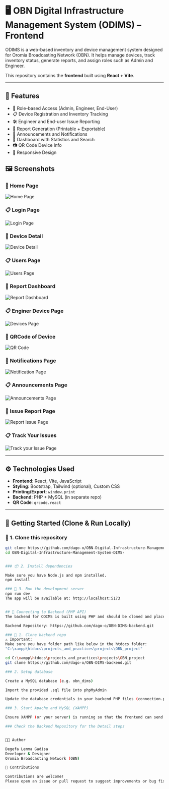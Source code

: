 # 🖥️ OBN Digital Infrastructure Management System (ODIMS) – Frontend

ODIMS is a web-based inventory and device management system designed for Oromia Broadcasting Network (OBN). It helps manage devices, track inventory status, generate reports, and assign roles such as Admin and Engineer.

This repository contains the **frontend** built using **React + Vite**.

---

## 📂 Features

- 🔐 Role-based Access (Admin, Engineer, End-User)
- 📋 Device Registration and Inventory Tracking
- 🛠️ Engineer and End-user Issue Reporting
- 🧾 Report Generation (Printable + Exportable)
- 📢 Announcements and Notifications
- 🎯 Dashboard with Statistics and Search
- 📷 QR Code Device Info
- 📱 Responsive Design
## 🖼️ Screenshots
### 🔧 Home Page
![Home Page](./screenshots/homepage.png)

### 📋 Login Page
![Login Page](./screenshots/login.png)

### 🔧 Device Detail
![Device Detail](./screenshots/manipulatedev.png)

### 📋 Users Page
![Users Page](./screenshots/users.png)

### 🔧 Report Dashboard
![Report Dashboard](./screenshots/report.png)

### 📋 Enginer Device Page
![Devices Page](./screenshots/devineng.png)

### 🔧 QRCode of Device
![QR Code](./screenshots/qrcode.png)

### 🔧 Notifications Page
![Notification Page](./screenshots/notifications.png)

### 📋 Announcements Page
![Announcements Page](./screenshots/announccementas.png)

### 🔧 Issue Report Page
![Report Issue Page](./screenshots/issuereport.png)

### 📋 Track Your Issues
![Track your Issue Page](./screenshots/trackyourissue.png)


---

## ⚙️ Technologies Used

- **Frontend**: React, Vite, JavaScript
- **Styling**: Bootstrap, Tailwind (optional), Custom CSS
- **Printing/Export**: `window.print`
- **Backend**: PHP + MySQL (in separate repo)
- **QR Code**: `qrcode.react`

---

## 🚀 Getting Started (Clone & Run Locally)

### 📁 1. Clone this repository

```bash
git clone https://github.com/dago-o/OBN-Digital-Infrastructure-Management-System-DIMS-.git
cd OBN-Digital-Infrastructure-Management-System-DIMS-


### 📦 2. Install dependencies

Make sure you have Node.js and npm installed.
npm install

### 🏃 3. Run the development server
npm run dev
The app will be available at: http://localhost:5173


## 🔗 Connecting to Backend (PHP API)
The backend for ODIMS is built using PHP and should be cloned and placed in your server root (e.g. htdocs for XAMPP).

Backend Repository: https://github.com/dago-o/OBN-DIMS-backend.git

### 📁 1. Clone backend repo
⚠️ Important:
Make sure you have folder path like below in the htdocs folder:
"C:\xampp\htdocs\projects_and_practices\projects\OBN_project"

cd C:\xampp\htdocs\projects_and_practices\projects\OBN_project
git clone https://github.com/dago-o/OBN-DIMS-backend.git

### 2. Setup database

Create a MySQL database (e.g. obn_dims)

Import the provided .sql file into phpMyAdmin

Update the database credentials in your backend PHP files (connection.php or config.php)

### 3. Start Apache and MySQL (XAMPP)

Ensure XAMPP (or your server) is running so that the frontend can send requests to the backend.

### Check the Backend Repository for the Detail steps


👨‍💻 Author

Degefa Lemma Gadisa
Developer & Designer
Oromia Broadcasting Network (OBN)

🤝 Contributions

Contributions are welcome!
Please open an issue or pull request to suggest improvements or bug fixes.



